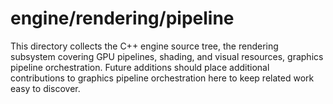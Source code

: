 # engine/rendering/pipeline

This directory collects the C++ engine source tree, the rendering subsystem covering GPU pipelines, shading, and visual resources, graphics pipeline orchestration.
Future additions should place additional contributions to graphics pipeline orchestration here to keep related work easy to discover.
